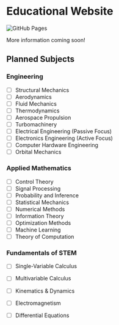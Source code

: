 # Educational Website

![GitHub Pages](https://github.com/josephrhobbs/josephrhobbs.github.io/actions/workflows/static.yml/badge.svg)

More information coming soon!

## Planned Subjects

### Engineering

- [ ] Structural Mechanics
- [ ] Aerodynamics
- [ ] Fluid Mechanics
- [ ] Thermodynamics
- [ ] Aerospace Propulsion
- [ ] Turbomachinery
- [ ] Electrical Engineering (Passive Focus)
- [ ] Electronics Engineering (Active Focus)
- [ ] Computer Hardware Engineering
- [ ] Orbital Mechanics

### Applied Mathematics

- [ ] Control Theory
- [ ] Signal Processing
- [ ] Probability and Inference
- [ ] Statistical Mechanics
- [ ] Numerical Methods
- [ ] Information Theory
- [ ] Optimization Methods
- [ ] Machine Learning
- [ ] Theory of Computation

### Fundamentals of STEM

- [ ] Single-Variable Calculus
- [ ] Multivariable Calculus
- [ ] Kinematics & Dynamics
- [ ] Electromagnetism
- [ ] Differential Equations

